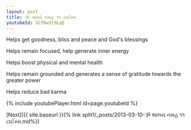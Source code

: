 ```yaml
---
layout: post
title: ૐ માધવે નમહ ૧૧ ટાઈમ્સ
youtubeId: SCfNw3t9LqE
---
```

 
 
Helps get goodness, bliss and peace and God's blessings
 
Helps remain focused, help generate inner energy 
 
Helps boost physical and mental health 
 
Helps remain grounded and generates a sense of gratitude towards the greater power 
 
Helps reduce bad karma
 
 
 
 


{% include youtubePlayer.html id=page.youtubeId %}
 
[Next]({{ site.baseurl }}{% link  split1/_posts/2013-03-10-ૐ થાલય નમહ ૧૧ ટાઈમ્સ.md%})
 
